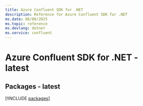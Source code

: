 ```yaml
---
title: Azure Confluent SDK for .NET
description: Reference for Azure Confluent SDK for .NET
ms.date: 08/08/2025
ms.topic: reference
ms.devlang: dotnet
ms.service: confluent
---
```

# Azure Confluent SDK for .NET - latest
## Packages - latest
[!INCLUDE [packages](confluent-index.md)]